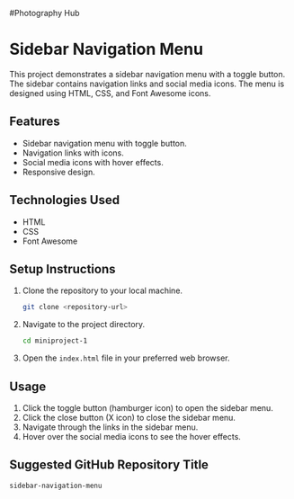 #Photography Hub


# Sidebar Navigation Menu

This project demonstrates a sidebar navigation menu with a toggle button. The sidebar contains navigation links and social media icons. The menu is designed using HTML, CSS, and Font Awesome icons.

## Features

- Sidebar navigation menu with toggle button.
- Navigation links with icons.
- Social media icons with hover effects.
- Responsive design.

## Technologies Used

- HTML
- CSS
- Font Awesome

## Setup Instructions

1. Clone the repository to your local machine.
    ```sh
    git clone <repository-url>
    ```
2. Navigate to the project directory.
    ```sh
    cd miniproject-1
    ```
3. Open the `index.html` file in your preferred web browser.

## Usage

1. Click the toggle button (hamburger icon) to open the sidebar menu.
2. Click the close button (X icon) to close the sidebar menu.
3. Navigate through the links in the sidebar menu.
4. Hover over the social media icons to see the hover effects.

## Suggested GitHub Repository Title

`sidebar-navigation-menu`
